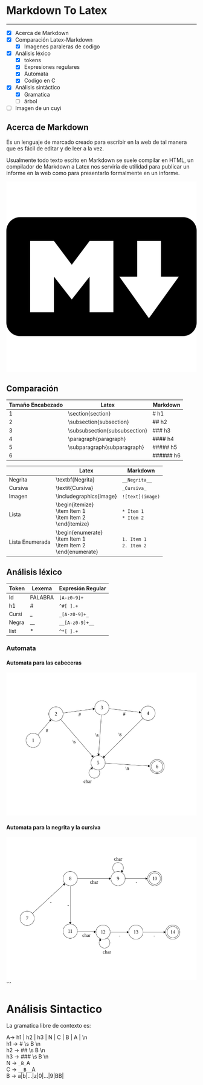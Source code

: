 Markdown To Latex
=================

---

-	[x] Acerca de Markdown
-	[x] Comparación Latex-Markdown
	-	[x] Imagenes paraleras de codigo
-	[x] Análisis léxico
	-	[x] tokens
	-	[x] Expresiones regulares
	-	[x] Automata
	-	[x] Codigo en C
-	[x] Análisis sintáctico
	-	[x] Gramatica
	-	[ ] árbol
-	[ ] Imagen de un cuyi

Acerca de Markdown
------------------

Es un lenguaje de marcado creado para escribir en la web de tal manera que es fácil de editar y de leer a la vez.

Usualmente todo texto escito en Markdown se suele compilar en HTML, un compilador de Markdown a Latex nos serviría de utilidad para publicar un informe en la web como para presentarlo formalmente en un informe.

![](imagenes/markdown-512.png)

Comparación
-----------

| Tamaño Encabezado | Latex                         | Markdown  |
|-------------------|-------------------------------|-----------|
| 1                 | \section{section}             | # h1      |
| 2                 | \subsection{subsection}       | ## h2     |
| 3                 | \subsubsection{subsubsection} | ### h3    |
| 4                 | \paragraph{paragraph}         | #### h4   |
| 5                 | \subparagraph{subparagraph}   | ##### h5  |
| 6                 |                               | ###### h6 |

|                 | Latex                                                                      | Markdown                     |
|-----------------|----------------------------------------------------------------------------|------------------------------|
| Negrita         | \textbf{Negrita}                                                           | `__Negrita__`                |
| Cursiva         | \textit{Cursiva}                                                           | `_Cursiva_`                  |
| Imagen          | \includegraphics{image}                                                    | `![text](image)`             |
| Lista           | \begin{itemize} <br> \item Item 1 <br> \item Item 2 <br> \end{itemize}     | `* Item 1` <br> `* Item 2`   |
| Lista Enumerada | \begin{enumerate} <br> \item Item 1 <br> \item Item 2 <br> \end{enumerate} | `1. Item 1` <br> `2. Item 2` |

Análisis léxico
---------------

| Token | Lexema  | Expresión Regular |
|-------|---------|-------------------|
| Id    | PALABRA | `[A-z0-9]+`       |
| h1    | \#      | `^#[ ].+`         |
| Cursi | \_      | `_[A-z0-9]+_`     |
| Negra | \_\_    | `__[A-z0-9]+__`   |
| list  | \*      | `^*[ ].+`         |

### Automata

#### Automata para las cabeceras

![](imagenes/automata1.png)

#### Automata para la negrita y la cursiva

![](imagenes/automata2.png) \`\`\`

Análisis Sintactico
===================

La gramatica libre de contexto es:

A-> h1 | h2 | h3 | N | C | B | A | \n  
h1 -> # \s B \n  
h2 -> ## \s B \n  
h3 -> ### \s B \n  
N -> `_B_`A  
C -> `__B__`A  
B -> a|b|...|z|0|...|9|BB|
